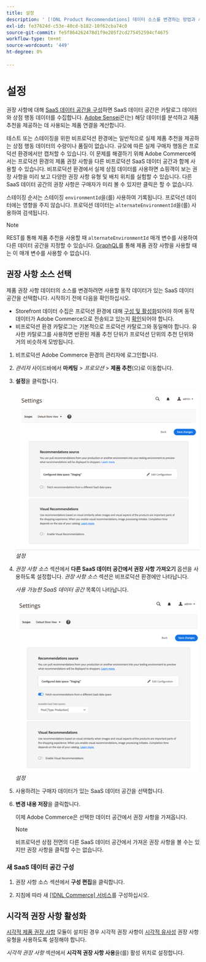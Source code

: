 ```yaml
---
title: 설정
description: ' [!DNL Product Recommendations] 데이터 소스를 변경하는 방법과 시각적 권장 사항을 활성화하는 방법을 알아봅니다.'
exl-id: fe37624d-c53e-40cd-b182-10f62cba74c0
source-git-commit: fe5f864262478d1f9e205f2cd275452594cf4675
workflow-type: tm+mt
source-wordcount: '449'
ht-degree: 0%

---
```


# 설정

권장 사항에 대해 [SaaS 데이터 공간을 구성](../landing/saas.md#saas-configuration)하면 SaaS 데이터 공간은 카탈로그 데이터와 상점 행동 데이터를 수집합니다. [Adobe Sensei](https://www.adobe.com/sensei.html)은(는) 해당 데이터를 분석하고 제품 추천을 제공하는 데 사용되는 제품 연결을 계산합니다.

테스트 또는 스테이징을 위한 비프로덕션 환경에는 일반적으로 실제 제품 추천을 제공하는 상점 행동 데이터의 수량이나 품질이 없습니다. 규모에 따른 실제 구매자 행동은 프로덕션 환경에서만 캡처할 수 있습니다. 이 문제를 해결하기 위해 Adobe Commerce에서는 프로덕션 환경의 제품 권장 사항을 다른 비프로덕션 SaaS 데이터 공간과 함께 사용할 수 있습니다. 비프로덕션 환경에서 실제 상점 데이터를 사용하면 쇼핑객이 보는 권장 사항을 미리 보고 다양한 권장 사항 유형 및 배치 위치를 실험할 수 있습니다. 다른 SaaS 데이터 공간의 권장 사항은 구매자가 미리 볼 수 있지만 클릭은 할 수 없습니다.

스테이징 순서는 스테이징 `environmentId`을(를) 사용하여 기록됩니다. 프로덕션 데이터에는 영향을 주지 않습니다. 프로덕션 데이터는 `alternateEnvironmentId`을(를) 사용하여 검색됩니다.

>[!NOTE]
>
>REST를 통해 제품 추천을 사용할 때 `alternateEnvironmentId` 매개 변수를 사용하여 다른 데이터 공간을 지정할 수 있습니다. [GraphQL](https://developer.adobe.com/commerce/webapi/graphql/schema/product-recommendations/queries/recommendations/)를 통해 제품 권장 사항을 사용할 때는 이 매개 변수를 사용할 수 없습니다.

## 권장 사항 소스 선택

제품 권장 사항 데이터의 소스를 변경하려면 사용할 동작 데이터가 있는 SaaS 데이터 공간을 선택합니다. 시작하기 전에 다음을 확인하십시오.

- Storefront 데이터 수집은 프로덕션 환경에 대해 [구성 및 활성화](install-configure.md)되어야 하며 동작 데이터가 Adobe Commerce으로 전송되고 있는지 [확인](verify.md)되어야 합니다.
- 비프로덕션 환경 카탈로그는 기본적으로 프로덕션 카탈로그와 동일해야 합니다. 유사한 카탈로그를 사용하면 반환된 제품 추천 단위가 프로덕션 단위의 추천 단위와 거의 비슷하게 모방됩니다.

1. 비프로덕션 Adobe Commerce 환경의 관리자에 로그인합니다.

1. _관리자_ 사이드바에서 **마케팅** > _프로모션_ > **제품 추천**(으)로 이동합니다.

1. **설정**&#x200B;을 클릭합니다.

   ![제품 추천 설정](assets/settings.png)
   _설정_

1. _권장 사항 소스_ 섹션에서 **다른 SaaS 데이터 공간에서 권장 사항 가져오기** 옵션을 사용하도록 설정합니다. _권장 사항 소스_ 섹션은 비프로덕션 환경에만 나타납니다.

   _사용 가능한 SaaS 데이터 공간_ 목록이 나타납니다.

   ![제품 추천 설정](assets/settings-select-saas.png)
   _설정_

1. 사용하려는 구매자 데이터가 있는 SaaS 데이터 공간을 선택합니다.

1. **변경 내용 저장**&#x200B;을 클릭합니다.

   이제 Adobe Commerce은 선택한 데이터 공간에서 권장 사항을 가져옵니다.

   >[!NOTE]
   >
   > 비프로덕션 상점 전면의 다른 SaaS 데이터 공간에서 가져온 권장 사항을 볼 수는 있지만 권장 사항을 클릭할 수는 없습니다.

### 새 SaaS 데이터 공간 구성

1. 권장 사항 소스 섹션에서 **구성 편집**&#x200B;을 클릭합니다.

1. 지침에 따라 새 [[!DNL Commerce] 서비스](/help/landing/saas.md)를 구성하십시오.

## 시각적 권장 사항 활성화

[시각적 제품 권장 사항](install-configure.md) 모듈이 설치된 경우 시각적 권장 사항이 [시각적 유사성](type.md#visualsim) 권장 사항 유형을 사용하도록 설정해야 합니다.

_시각적 권장 사항_ 섹션에서 **시각적 권장 사항 사용**&#x200B;을(를) 활성 위치로 설정합니다.
